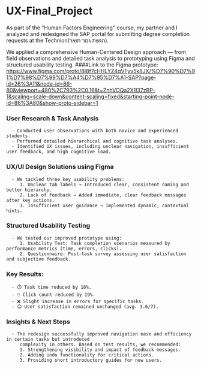 # UX-Final_Project

As part of the "Human Factors Engineering" course, my partner and I analyzed and redesigned the SAP portal for submitting degree completion requests at the Technion(הגשת גמר תואר).

We applied a comprehensive Human-Centered Design approach — from field observations and detailed task analysis to prototyping using Figma and structured usability testing.
####Link to the Figma prototype:
https://www.figma.com/proto/8I8f7cHHLYZ4qVFyv5k8JX/%D7%90%D7%91%D7%98%D7%99%D7%A4%D7%95%D7%A1-SAP?page-id=26%3A11&node-id=86-80&viewport=480%2C793%2C0.16&t=ZnhVOQa2X1l37zBP-1&scaling=scale-down&content-scaling=fixed&starting-point-node-id=86%3A80&show-proto-sidebar=1

### User Research & Task Analysis
      - Conducted user observations with both novice and experienced students.
      - Performed detailed hierarchical and cognitive task analyses.
      - Identified UX issues, including unclear navigation, insufficient user feedback, and high cognitive load.

### UX/UI Design Solutions using Figma
      - We tackled three key usability problems:
         1. Unclear tab labels → Introduced clear, consistent naming and better hierarchy.
         2. Lack of feedback → Added immediate, clear feedback messages after key actions.
         3. Insufficient user guidance → Implemented dynamic, contextual hints.

### Structured Usability Testing
      - We tested our improved prototype using:
         1. Usability Test: Task completion scenarios measured by performance metrics (time, errors, clicks).
         2. Questionnaire: Post-task survey assessing user satisfaction and subjective feedback.

### Key Results:
      - ⏱️ Task time reduced by 18%.
      - 🖱️ Click count reduced by 19%.
      - ❌ Slight increase in errors for specific tasks.
      - 😊 User satisfaction remained unchanged (avg. 3.6/7).

### Insights & Next Steps
      - The redesign successfully improved navigation ease and efficiency in certain tasks but introduced
         complexity in others. Based on test results, we recommended:
         1. Strengthening visibility and impact of feedback messages.
         2. Adding undo functionality for critical actions.
         3. Providing short introductory guides for new users.
